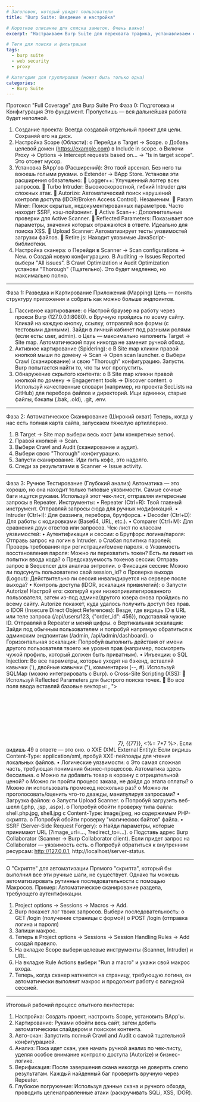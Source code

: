 ```yaml
---
# Заголовок, который увидят пользователи
title: "Burp Suite: Введение и настройка"

# Короткое описание для списка заметок. Очень важно!
excerpt: "Настраиваем Burp Suite для перехвата трафика, устанавливаем сертификат в браузер и знакомимся с основными модулями."

# Теги для поиска и фильтрации
tags:
  - burp suite
  - web security
  - proxy

# Категория для группировки (может быть только одна)
categories:
  - Burp Suite
---
```


Протокол "Full Coverage" для Burp Suite Pro
Фаза 0: Подготовка и Конфигурация
Это фундамент. Пропустишь — вся дальнейшая работа будет неполной.
1.	Создание проекта: Всегда создавай отдельный проект для цели. Сохраняй его на диск.
2.	Настройка Scope (Области): 
o	Перейди в Target -> Scope.
o	Добавь целевой домен (https://example.com) в Include in scope.
o	Включи Proxy -> Options -> Intercept requests based on... -> "Is in target scope". Это отсеет мусор.
3.	Установка BApp'ов (Расширений): Это твой арсенал. Без него ты воюешь голыми руками. 
o	Extender -> BApp Store. Установи эти расширения обязательно: 
	Logger++: Улучшенный логгер всех запросов.
	Turbo Intruder: Высокоскоростной, гибкий Intruder для сложных атак.
	Autorize: Автоматический поиск нарушений контроля доступа (IDOR/Broken Access Control). Незаменим.
	Param Miner: Поиск скрытых, недокументированных параметров. Часто находит SSRF, кэш-пойзонинг.
	Active Scan++: Дополнительные проверки для Active Scanner.
	Reflected Parameters: Показывает все параметры, значения которых отражаются в ответе. Идеально для поиска XSS.
	Upload Scanner: Автоматизирует тесты уязвимостей загрузки файлов.
	Retire.js: Находит уязвимые JavaScript-библиотеки.
4.	Настройка сканера: 
o	Перейди в Scanner -> Scan configurations -> New.
o	Создай новую конфигурацию. В Auditing -> Issues Reported выбери "All issues". В Crawl Optimization и Audit Optimization установи "Thorough" (Тщательно). Это будет медленно, но максимально полно.
________________________________________
Фаза 1: Разведка и Картирование Приложения (Mapping)
Цель — понять структуру приложения и собрать как можно больше эндпоинтов.
1.	Пассивное картирование: 
o	Настрой браузер на работу через прокси Burp (127.0.0.1:8080).
o	Вручную пройдись по всему сайту. Кликай на каждую кнопку, ссылку, отправляй все формы (с тестовыми данными). Зайди в личный кабинет под разными ролями (если есть: user, admin).
o	Цель — максимально наполнить Target -> Site map. Автоматический паук никогда не заменит ручной обход.
2.	Активное картирование (Spidering): 
o	В Site map кликни правой кнопкой мыши по домену -> Scan -> Open scan launcher.
o	Выбери Crawl (сканирование) и свою "Thorough" конфигурацию. Запусти. Burp попытается найти то, что ты мог пропустить.
3.	Обнаружение скрытого контента: 
o	В Site map кликни правой кнопкой по домену -> Engagement tools -> Discover content.
o	Используй качественные словари (например, из проекта SecLists на GitHub) для перебора файлов и директорий. Ищи админки, старые файлы, бэкапы (.bak, .old), .git, .env.
________________________________________
Фаза 2: Автоматическое Сканирование (Широкий охват)
Теперь, когда у нас есть полная карта сайта, запускаем тяжелую артиллерию.
1.	В Target -> Site map выбери весь хост (или конкретные ветки).
2.	Правой кнопкой -> Scan.
3.	Выбери Crawl and Audit (сканирование и аудит).
4.	Выбери свою "Thorough" конфигурацию.
5.	Запусти сканирование. Иди пить кофе, это надолго.
6.	Следи за результатами в Scanner -> Issue activity.
________________________________________
Фаза 3: Ручное Тестирование (Глубокий анализ)
Автоматика — это хорошо, но она находит только типовые уязвимости. Самые сочные баги ищутся руками. Используй этот чек-лист, отправляя интересные запросы в Repeater.
Инструменты:
•	Repeater (Ctrl+R): Твой главный инструмент. Отправляй запросы сюда для ручных модификаций.
•	Intruder (Ctrl+I): Для фаззинга, перебора, брутфорса.
•	Decoder (Ctrl+D): Для работы с кодировками (Base64, URL, etc.).
•	Comparer (Ctrl+M): Для сравнения двух ответов или запросов.
Чек-лист по классам уязвимостей:
•	Аутентификация и сессии:
o	 Брутфорс логина/пароля: Отправь запрос на логин в Intruder.
o	 Слабая политика паролей: Проверь требования при регистрации/смене пароля.
o	 Уязвимость восстановления пароля: Можно ли перехватить токен? Есть ли лимит на попытки ввода кода?
o	 Предсказуемость токенов сессии: Отправь запрос в Sequencer для анализа энтропии.
o	 Фиксация сессии: Можно ли подсунуть пользователю свой session_id?
o	 Проверка выхода (Logout): Действительно ли сессия инвалидируется на сервере после выхода?
•	Контроль доступа (IDOR, эскалация привилегий):
o	 Запусти Autorize! Настрой его: скопируй куки низкопривилегированного пользователя, затем из-под админа/другого юзера снова пройдись по всему сайту. Autorize покажет, куда удалось получить доступ без прав.
o	 IDOR (Insecure Direct Object References): Везде, где видишь ID в URL или теле запроса (/api/users/123, {"order_id": 456}), подставляй чужие ID. Отправляй в Repeater и меняй цифры.
o	 Вертикальная эскалация: Зайди под обычным пользователем и попробуй напрямую обратиться к админским эндпоинтам (/admin, /api/admin/dashboard).
o	 Горизонтальная эскалация: Попробуй выполнить действия от имени другого пользователя твоего же уровня прав (например, посмотреть чужой профиль, который должен быть приватным).
•	Инъекции:
o	 SQL Injection: Во все параметры, которые уходят на бэкенд, вставляй кавычки ('), двойные кавычки ("), комментарии (--, #). Используй SQLMap (можно интегрировать с Burp).
o	 Cross-Site Scripting (XSS): 
	Используй Reflected Parameters для быстрого поиска точек.
	Во все поля ввода вставляй базовые векторы: <script>alert(1)</script>, "><svg onload=alert(1)>.
	Проверяй заголовки, параметры URL, тело POST-запросов.
o	 Command Injection: В полях, которые могут использоваться как аргументы системных команд (например, filename=myfile.txt), попробуй добавить | whoami, && ls -la.
o	 Server-Side Template Injection (SSTI): В полях, где есть шаблонизация (например, ?name=John), используй полиглоты типа ${7*7}, {{7*7}}, <%= 7*7 %>. Если видишь 49 в ответе — это оно.
o	 XXE (XML External Entity): Если видишь Content-Type: application/xml, пробуй XXE-пейлоады для чтения локальных файлов.
•	Логические уязвимости:
o	Это самая сложная часть, требующая понимания бизнес-процессов. Автоматика здесь бессильна.
o	 Можно ли добавить товар в корзину с отрицательной ценой?
o	 Можно ли пройти процесс заказа, не дойдя до этапа оплаты?
o	 Можно ли использовать промокод несколько раз?
o	 Можно ли проголосовать/оценить что-то дважды, манипулируя запросами?
•	Загрузка файлов:
o	 Запусти Upload Scanner.
o	 Попробуй загрузить веб-шелл (.php, .jsp, .aspx).
o	 Попробуй обойти проверку типа файла: shell.php.jpg, shell.jpg с Content-Type: image/jpeg, но содержимым PHP-скрипта.
o	 Попробуй обойти проверку "магических байтов" файла.
•	SSRF (Server-Side Request Forgery):
o	Найди параметры, которые принимают URL (?image_url=..., ?redirect_to=...).
o	Подставь адрес Burp Collaborator (Scanner -> Burp Collaborator client). Если придет запрос на Collaborator — уязвимость есть.
o	Попробуй обратиться к внутренним ресурсам: http://127.0.0.1, http://localhost/server-status.
________________________________________
О "Скрипте" для автоматизации
Прямого "скрипта", который бы выполнил все эти ручные шаги, не существует. Однако ты можешь автоматизировать рутинные последовательности с помощью Макросов.
Пример: Автоматическое сканирование раздела, требующего аутентификации.
1.	Project options -> Sessions -> Macros -> Add.
2.	Burp покажет лог твоих запросов. Выбери последовательность: 
o	GET /login (получение страницы с формой)
o	POST /login (отправка логина и пароля)
3.	Запиши макрос.
4.	Теперь в Project options -> Sessions -> Session Handling Rules -> Add создай правило.
5.	На вкладке Scope выбери целевые инструменты (Scanner, Intruder) и URL.
6.	На вкладке Rule Actions выбери "Run a macro" и укажи свой макрос входа.
7.	Теперь, когда сканер наткнется на страницу, требующую логина, он автоматически выполнит макрос и продолжит работу с валидной сессией.
________________________________________
Итоговый рабочий процесс опытного пентестера:
1.	Настройка: Создать проект, настроить Scope, установить BApp'ы.
2.	Картирование: Руками обойти весь сайт, затем добить автоматическим спайдером и поиском контента.
3.	Авто-скан: Запустить полный Crawl and Audit с самой тщательной конфигурацией.
4.	Анализ: Пока идет скан, уже начать ручной анализ по чек-листу, уделяя особое внимание контролю доступа (Autorize) и бизнес-логике.
5.	Верификация: После завершения скана никогда не доверять слепо результатам. Каждый найденный баг проверить вручную через Repeater.
6.	Глубокое погружение: Используя данные скана и ручного обхода, проводить целенаправленные атаки (раскручивать SQLi, XSS, IDOR).

